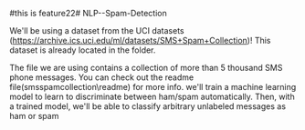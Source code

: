 #this is feature22# NLP--Spam-Detection

We'll be using a dataset from the UCI datasets (https://archive.ics.uci.edu/ml/datasets/SMS+Spam+Collection)! This dataset is already located in the folder.

The file we are using contains a collection of more than 5 thousand SMS phone messages. You can check out the readme file(smsspamcollection\readme) for more info.
we'll train a machine learning model to learn to discriminate between ham/spam automatically. Then, with a trained model, we'll be able to classify arbitrary unlabeled messages as ham or spam
